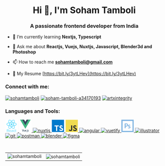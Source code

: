 <h1 align="center">Hi 👋, I'm Soham Tamboli</h1>
<h3 align="center">A passionate frontend developer from India</h3>
<!-- 
<p align="left"> <img src="https://komarev.com/ghpvc/?username=sohamtamboli&label=Profile%20views&color=0e75b6&style=flat" alt="sohamtamboli" /> </p>

<p align="left"> <a href="https://github.com/ryo-ma/github-profile-trophy"><img src="https://github-profile-trophy.vercel.app/?username=sohamtamboli" alt="sohamtamboli" /></a> </p> -->

- 🌱 I’m currently learning **Nextjs, Typescript**

- 💬 Ask me about **Reactjs, Vuejs, Nuxtjs, Javascript, Blender3d and Photoshop**

- 📫 How to reach me **sohamtamboli@gmail.com**

- 📄 My Resume [https://bit.ly/3ytLHev](https://bit.ly/3ytLHev)

<h3 align="left">Connect with me:</h3>
<p align="left">
<a href="https://codepen.io/sohamtamboli" target="blank"><img align="center" src="https://raw.githubusercontent.com/rahuldkjain/github-profile-readme-generator/master/src/images/icons/Social/codepen.svg" alt="sohamtamboli" height="30" width="40" /></a>
<a href="https://linkedin.com/in/soham-tamboli-a34170193" target="blank"><img align="center" src="https://raw.githubusercontent.com/rahuldkjain/github-profile-readme-generator/master/src/images/icons/Social/linked-in-alt.svg" alt="soham-tamboli-a34170193" height="30" width="40" /></a>
<a href="https://instagram.com/artxintegrity" target="blank"><img align="center" src="https://raw.githubusercontent.com/rahuldkjain/github-profile-readme-generator/master/src/images/icons/Social/instagram.svg" alt="artxintegrity" height="30" width="40" /></a>
</p>

<h3 align="left">Languages and Tools:</h3>
<p align="left"> <a href="https://reactjs.org/" target="_blank" rel="noreferrer"> <img src="https://raw.githubusercontent.com/devicons/devicon/master/icons/react/react-original-wordmark.svg" alt="react" width="40" height="40"/> </a> <a href="https://vuejs.org/" target="_blank" rel="noreferrer"> <img src="https://raw.githubusercontent.com/devicons/devicon/master/icons/vuejs/vuejs-original-wordmark.svg" alt="vuejs" width="40" height="40"/> </a>  <a href="https://nuxtjs.org/" target="_blank" rel="noreferrer"> <img src="https://www.vectorlogo.zone/logos/nuxtjs/nuxtjs-icon.svg" alt="nuxtjs" width="40" height="40"/> </a>  <a href="https://www.typescriptlang.org/" target="_blank" rel="noreferrer"> <img src="https://raw.githubusercontent.com/devicons/devicon/master/icons/typescript/typescript-original.svg" alt="typescript" width="40" height="40"/> </a> <a href="https://developer.mozilla.org/en-US/docs/Web/JavaScript" target="_blank" rel="noreferrer"> <img src="https://raw.githubusercontent.com/devicons/devicon/master/icons/javascript/javascript-original.svg" alt="javascript" width="40" height="40"/> </a>  <a href="https://angular.io" target="_blank" rel="noreferrer"> <img src="https://angular.io/assets/images/logos/angular/angular.svg" alt="angular" width="40" height="40"/> </a> <a href="https://vuetifyjs.com/en/" target="_blank" rel="noreferrer"> <img src="https://bestofjs.org/logos/vuetify.svg" alt="vuetify" width="40" height="40"/> </a> <a href="https://www.photoshop.com/en" target="_blank" rel="noreferrer"> <img src="https://raw.githubusercontent.com/devicons/devicon/master/icons/photoshop/photoshop-line.svg" alt="photoshop" width="40" height="40"/> </a> <a href="https://www.adobe.com/in/products/illustrator.html" target="_blank" rel="noreferrer"> <img src="https://www.vectorlogo.zone/logos/adobe_illustrator/adobe_illustrator-icon.svg" alt="illustrator" width="40" height="40"/> </a>  <a href="https://git-scm.com/" target="_blank" rel="noreferrer"> <img src="https://www.vectorlogo.zone/logos/git-scm/git-scm-icon.svg" alt="git" width="40" height="40"/> </a>   <a href="https://postman.com" target="_blank" rel="noreferrer"> <img src="https://www.vectorlogo.zone/logos/getpostman/getpostman-icon.svg" alt="postman" width="40" height="40"/> </a> <a href="https://www.blender.org/" target="_blank" rel="noreferrer"> <img src="https://download.blender.org/branding/community/blender_community_badge_white.svg" alt="blender" width="40" height="40"/> </a> <a href="https://www.figma.com/" target="_blank" rel="noreferrer"> <img src="https://www.vectorlogo.zone/logos/figma/figma-icon.svg" alt="figma" width="40" height="40"/> </a>
 </p>



<p>&nbsp;
  <table>
  <tr> <td>
  <img align="left" src="https://github-readme-stats.vercel.app/api/top-langs?username=sohamtamboli&show_icons=true&locale=en&layout=compact&theme=dark" alt="sohamtamboli" /> </td>

 <td><img align="center" src="https://github-readme-stats.vercel.app/api?username=sohamtamboli&show_icons=true&locale=en&theme=dark" alt="sohamtamboli" />   </td>
 </tr>
  </table>
 

</p>
